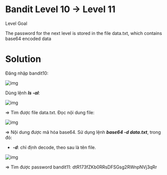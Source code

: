 # Bandit Level 10 → Level 11

Level Goal

The password for the next level is stored in the file data.txt, which contains base64 encoded data

# Solution

Đăng nhập bandit10:

![img](38)

Dùng lệnh ***ls -al***: 

![img](39)

=> Tìm được file data.txt. Đọc nội dung file: 

![img](40)

=> Nội dung được mã hóa base64. Sử dụng lệnh ***base64 -d data.txt***, trong đó: 

- ***-d***: chỉ định decode, theo sau là tên file.

![img](41)

=> Tìm được password bandit11: dtR173fZKb0RRsDFSGsg2RWnpNVj3qRr




